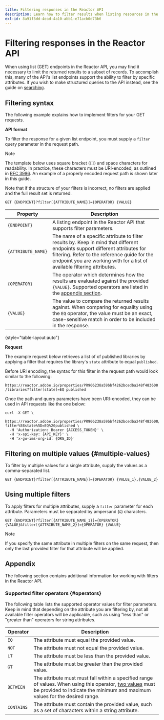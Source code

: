 ```yaml
---
title: Filtering responses in the Reactor API
description: Learn how to filter results when listing resources in the Reactor API.
exl-id: 8a91f3dd-4ead-4a10-abb1-e71acb0d73b6
---
```

# Filtering responses in the Reactor API

When using list (GET) endpoints in the Reactor API, you may find it necessary to limit the returned results to a subset of records. To accomplish this, many of the API's list endpoints support the ability to filter by specific attributes. If you wish to make structured queries to the API instead, see the guide on [searching](./search.md).

## Filtering syntax

The following example explains how to implement filters for your GET requests.

**API format**

To filter the response for a given list endpoint, you must supply a `filter` query parameter in the request path.

>[!NOTE]
>
>The template below uses square bracket (`[]`) and space characters for readability. In practice, these characters must be URI-encoded, as outlined in [RFC 3986](https://tools.ietf.org/html/rfc3986). An example of a properly encoded request path is shown later in this guide.
>
>Note that if the structure of your filters is incorrect, no filters are applied and the full result set is returned.

```http
GET {ENDPOINT}?filter[{ATTRIBUTE_NAME}]={OPERATOR} {VALUE}
```

| Property | Description |
| --- | --- |
| `{ENDPOINT}` | A listing endpoint in the Reactor API that supports filter parameters. |
| `{ATTRIBUTE_NAME}` | The name of a specific attribute to filter results by. Keep in mind that different endpoints support different attributes for filtering. Refer to the reference guide for the endpoint you are working with for a list of available filtering attributes. |
| `{OPERATOR}` | The operator which determines how the results are evaluated against the provided `{VALUE}`. Supported operators are listed in the [appendix section](#supported-operators). |
| `{VALUE}` | The value to compare the returned results against. When comparing for equality using the `EQ` operator, the value must be an exact, case-sensitive match in order to be included in the response. |

{style="table-layout:auto"}

**Request**

The example request below retrieves a list of of published libraries by applying a filter that requires the library's `state` attribute to equal `published`.

Before URI encoding, the syntax for this filter in the request path would look similar to the following:

`https://reactor.adobe.io/properties/PR906238a59bbf4262bcedba248f483600/libraries?filter[state]=EQ published`

Once the path and query parameters have been URI-encoded, they can be used in API requests like the one below:

```shell
curl -X GET \
  https://reactor.adobe.io/properties/PR906238a59bbf4262bcedba248f483600/libraries?filter%5Bstate%5D=EQ%20published \
  -H 'Authorization: Bearer {ACCESS_TOKEN}' \
  -H 'x-api-key: {API_KEY}' \
  -H 'x-gw-ims-org-id: {ORG_ID}'
```

## Filtering on multiple values {#multiple-values}

To filter by multiple values for a single attribute, supply the values as a comma-separated list.

```http
GET {ENDPOINT}?filter[{ATTRIBUTE_NAME}]={OPERATOR} {VALUE_1},{VALUE_2}
```

## Using multiple filters

To apply filters for multiple attributes, supply a `filter` parameter for each attribute. Parameters must be separated by ampersand (`&`) characters.

```http
GET {ENDPOINT}?filter[{ATTRIBUTE_NAME_1}]={OPERATOR} {VALUE}&filter[{ATTRIBUTE_NAME_2}]={OPERATOR} {VALUE}
```

>[!NOTE]
>
>If you specify the same attribute in multiple filters on the same request, then only the last provided filter for that attribute will be applied.

## Appendix

The following section contains additional information for working with filters in the Reactor API.

### Supported filter operators {#operators}

The following table lists the supported operator values for filter parameters. Keep in mind that depending on the attribute you are filtering by, not all available filter operators will be applicable, such as using "less than" or "greater than" operators for string attributes.

| Operator | Description |
| --- | --- |
| `EQ` | The attribute must equal the provided value. |
| `NOT` | The attribute must not equal the provided value.  |
| `LT` | The attribute must be less than the provided value. |
| `GT` | The attribute must be greater than the provided value. |
| `BETWEEN` | The attribute must must fall within a specified range of values. When using this operator, [two values](#multiple-values) must be provided to indicate the minimum and maximum values for the desired range. |
| `CONTAINS` | The attribute must contain the provided value, such as a set of characters within a string attribute. |
